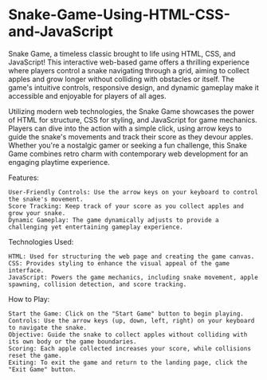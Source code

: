 # Snake-Game-Using-HTML-CSS-and-JavaScript
Snake Game, a timeless classic brought to life using HTML, CSS, and JavaScript! This interactive web-based game offers a thrilling experience where players control a snake navigating through a grid, aiming to collect apples and grow longer without colliding with obstacles or itself.
The game's intuitive controls, responsive design, and dynamic gameplay make it accessible and enjoyable for players of all ages.

Utilizing modern web technologies, the Snake Game showcases the power of HTML for structure, CSS for styling, and JavaScript for game mechanics. Players can dive into the action with a simple click, using arrow keys to guide the snake's movements and track their score as they devour apples. Whether you're a nostalgic gamer or seeking a fun challenge, this Snake Game combines retro charm with contemporary web development for an engaging playtime experience.

Features:

    User-Friendly Controls: Use the arrow keys on your keyboard to control the snake's movement.
    Score Tracking: Keep track of your score as you collect apples and grow your snake.
    Dynamic Gameplay: The game dynamically adjusts to provide a challenging yet entertaining gameplay experience.

Technologies Used:

    HTML: Used for structuring the web page and creating the game canvas.
    CSS: Provides styling to enhance the visual appeal of the game interface.
    JavaScript: Powers the game mechanics, including snake movement, apple spawning, collision detection, and score tracking.

How to Play:

    Start the Game: Click on the "Start Game" button to begin playing.
    Controls: Use the arrow keys (up, down, left, right) on your keyboard to navigate the snake.
    Objective: Guide the snake to collect apples without colliding with its own body or the game boundaries.
    Scoring: Each apple collected increases your score, while collisions reset the game.
    Exiting: To exit the game and return to the landing page, click the "Exit Game" button.

